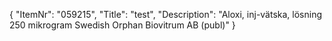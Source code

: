 {
  "ItemNr": "059215",
  "Title": "test",
  "Description": "Aloxi, inj-vätska, lösning 250 mikrogram Swedish Orphan Biovitrum AB (publ)"
}
